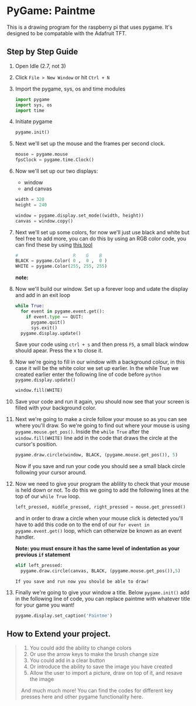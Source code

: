 # PyGame: Paintme

This is a drawing program for the raspberry pi that uses pygame. It's designed to be compatable with the Adafruit TFT.

## Step by Step Guide

1.  Open Idle (2.7, not 3)

2.  Click `File > New Window` or hit `Ctrl + N`

3.  Import the pygame, sys, os and time modules

    ```python
    import pygame
    import sys, os
    import time
    ```

4.  Initiate pygame

    ```python
    pygame.init()
    ```
5.  Next we'll set up the mouse and the frames per second clock.

    ```python
    mouse = pygame.mouse
    fpsClock = pygame.time.Clock()
    ```
6.  Now we'll set up our two displays:
    *  window
    *  and canvas
    
    ```python
    width = 320
    height = 240
    
    window = pygame.display.set_mode((width, height))
    canvas = window.copy()
    ```
7.  Next we'll set up some colors, for now we'll just use black and white but feel free to add more, you can do this by using an RGB color code, you can find these by using <a href="http://www.colorpicker.com/" target="_blank">this tool</a>
    ```python
    #                     R    G    B
    BLACK = pygame.Color( 0 ,  0 ,  0 )
    WHITE = pygame.Color(255, 255, 255)
    ```

    **note:**
8.  Now we'll build our window. Set up a forever loop and udate the display and add in an exit loop
    
    ```python
    while True:
      for event in pygame.event.get():
        if event.type == QUIT:
          pygame.quit()
          sys.exit()
      pygame.display.update()
    ```
    
    Save your code using `ctrl + s` and then press `F5`, a small black window should apear. Press the x to close it.

9.  Now we're going to fill in our window with a background colour, in this case it will be the white color we set up earlier. In the while True we created earlier enter the following line of code before `python pygame.display.update()`

    ```python
    window.fill(WHITE)
    ```
    
10. Save your code and run it again, you should now see that your screen is filled with your background color.

11. Next we're going to make a circle follow your mouse so as you can see where you'll draw. So we're going to find out where your mouse is using `pygame.mouse.get_pos()`. Inside the `while True` after the `window.fill(WHITE)` line add in the code that draws the circle at the cursor's position.
    ```python
    pygame.draw.circle(window, BLACK, (pygame.mouse.get_pos()), 5)
    ```
    Now if you save and run your code you should see a small black circle following your cursor around.

12. Now we need to give your program the ablility to check that your mouse is held down or not. To do this we going to add the following lines at the top of our `while True` loop.

    ```python
    left_pressed, middle_pressed, right_pressed = mouse.get_pressed()
    ```

    and in order to draw a circle when your mouse click is detected you'll have to add this code on to the end of our `for event in pygame.event.get()` loop, which can otherwize be known as an event handler.
    
    **Note: you must ensure it has the same level of indentation as your previous `if` statement**

    ```python
    elif left_pressed:
      pygame.draw.circle(canvas, BLACK, (pygame.mouse.get_pos()),5)
    ```
		
		If you save and run now you should be able to draw!

13. Finally we're going to give your window a title. Below `pygame.init()` add in the following line of code, you can replace paintme with whatever title for your game you want!

    ```python
    pygame.display.set_caption('Paintme')
    ```
## How to Extend your project.

> 1.  You could add the ability to change colors
> 2.  Or use the arrow keys to make the brush change size
> 3.  You could add in a clear button
> 4.  Or introduce the ability to save the image you have created
> 5.  Allow the user to import a picture, draw on top of it, and resave the image
>
> And much much more!
> You can find the codes for different key presses here and other pygame functionality here.


    
